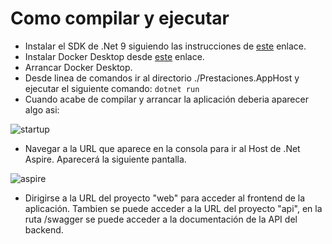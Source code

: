 # Como compilar y ejecutar
- Instalar el SDK de .Net 9 siguiendo las instrucciones de [este](https://dotnet.microsoft.com/es-es/) enlace.
- Instalar Docker Desktop desde [este](https://www.docker.com/products/docker-desktop/) enlace.
- Arrancar Docker Desktop.
- Desde linea de comandos ir al directorio ./Prestaciones.AppHost y ejecutar el siguiente comando: ``dotnet run``
- Cuando acabe de compilar y arrancar la aplicación deberia aparecer algo asi:

![startup](https://github.com/user-attachments/assets/bbc3fc6f-b4bf-45d8-b47e-5deab70ae80b)

- Navegar a la URL que aparece en la consola para ir al Host de .Net Aspire. Aparecerá la siguiente pantalla.

![aspire](https://github.com/user-attachments/assets/4b2bc789-5a1b-4ba2-92ce-9884d6729b92)

- Dirigirse a la URL del proyecto "web" para acceder al frontend de la aplicación. Tambien se puede acceder a la URL del proyecto "api", en la ruta /swagger se puede acceder a la documentación de la API del backend.
